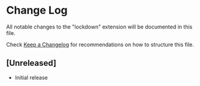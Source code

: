 # Change Log

All notable changes to the "lockdown" extension will be documented in this file.

Check [Keep a Changelog](http://keepachangelog.com/) for recommendations on how to structure this file.

## [Unreleased]

- Initial release